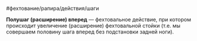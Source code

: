 #фехтование/рапира/действия/шаги 

**Полушаг (расширение) вперед** — фехтовальное действие, при котором происходит увеличение (расширение) фехтовальной стойки (т.е. мы совершаем половину шага вперед без подстановки задней ноги).